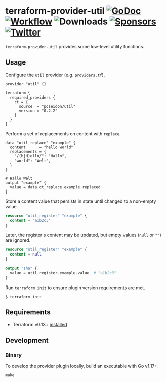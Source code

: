 # terraform-provider-util [![GoDoc](https://pkg.go.dev/badge/github.com/poseidon/terraform-provider-util.svg)](https://pkg.go.dev/github.com/poseidon/terraform-provider-util) [![Workflow](https://github.com/poseidon/terraform-provider-util/actions/workflows/test.yaml/badge.svg)](https://github.com/poseidon/terraform-provider-util/actions/workflows/test.yaml?query=branch%3Amain) ![Downloads](https://img.shields.io/github/downloads/poseidon/terraform-provider-util/total) [![Sponsors](https://img.shields.io/github/sponsors/poseidon?logo=github)](https://github.com/sponsors/poseidon) [![Twitter](https://img.shields.io/badge/follow-news-1da1f2?logo=twitter)](https://twitter.com/poseidonlabs)

`terraform-provider-util` provides some low-level utility functions.

## Usage

Configure the `util` provider (e.g. `providers.tf`).

```hcl
provider "util" {}

terraform {
  required_providers {
    ct = {
      source  = "poseidon/util"
      version = "0.2.2"
    }
  }
}
```

Perform a set of replacements on content with `replace`.

```hcl
data "util_replace" "example" {
  content      = "hello world"
  replacements = {
    "/(h|H)ello/": "Hallo",
    "world": "Welt",
  }
}

# Hallo Welt
output "example" {
  value = data.ct_replace.example.replaced
}
```

Store a content value that persists in state until changed to a non-empty value.

```tf
resource "util_register" "example" {
  content = "a1b2c3"
}
```

Later, the register's content may be updated, but empty values (`null` or `""`) are ignored.

```tf
resource "util_register" "example" {
  content = null
}

output "sha" {
  value = util_register.example.value  # "a1b2c3"
}
```

Run `terraform init` to ensure plugin version requirements are met.

```
$ terraform init
```

## Requirements

* Terraform v0.13+ [installed](https://www.terraform.io/downloads.html)

## Development

### Binary

To develop the provider plugin locally, build an executable with Go v1.17+.

```
make
```

